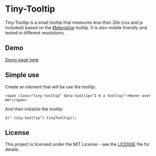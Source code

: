 # Tiny-Tooltip
Tiny-Tooltip is a small tooltip that measures less than 2kb (css and js included) based on the [Materialize](https://github.com/Dogfalo/materialize) tooltip. It is also mobile friendly and tested in different resolutions.

## Demo
[Demo page here](https://christianbayer.github.io/tiny-tooltip/)

## Simple use
Create an element that will be use the tooltip:
```
<span class="tiny-tooltip" data-tooltip="I'm a tooltip!">Hover over me!</span>

```
And then initialize the tooltip:
```
$(".tiny-tooltip").tinyTooltip();
```

## License

This project is licensed under the MIT License - see the [LICENSE](LICENSE) file for details
